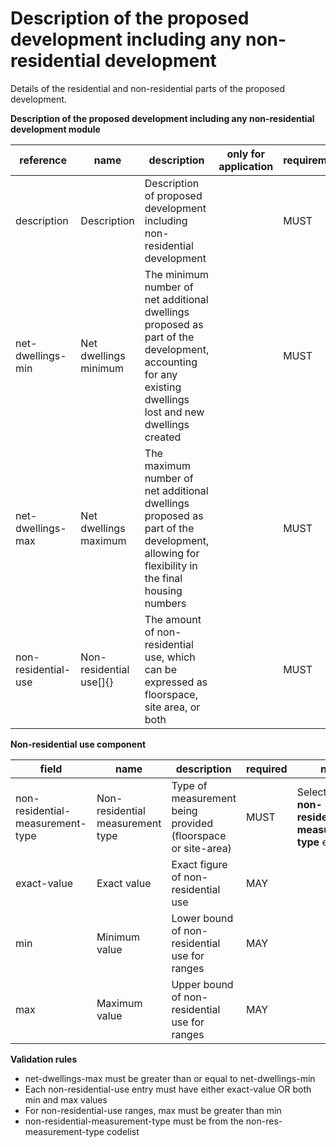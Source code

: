 # Description of the proposed development including any non-residential development

Details of the residential and non-residential parts of the proposed development.

**Description of the proposed development including any non-residential development module**

| reference | name | description | only for application | requirement | notes |
| --- | --- | --- | --- | --- | --- |
| description | Description | Description of proposed development including non-residential development |  | MUST |  |
| net-dwellings-min | Net dwellings minimum | The minimum number of net additional dwellings proposed as part of the development, accounting for any existing dwellings lost and new dwellings created |  | MUST |  |
| net-dwellings-max | Net dwellings maximum | The maximum number of net additional dwellings proposed as part of the development, allowing for flexibility in the final housing numbers |  | MUST |  |
| non-residential-use | Non-residential use[]{} | The amount of non-residential use, which can be expressed as floorspace, site area, or both |  | MUST |  |


**Non-residential use component**

field | name | description | required | notes
-- | -- | -- | -- | --
non-residential-measurement-type | Non-residential measurement type | Type of measurement being provided (floorspace or site-area) | MUST | Select from the **non-residential-measurement-type** enum
exact-value | Exact value | Exact figure of non-residential use | MAY | 
min | Minimum value | Lower bound of non-residential use for ranges | MAY | 
max | Maximum value | Upper bound of non-residential use for ranges | MAY | 

**Validation rules**

- net-dwellings-max must be greater than or equal to net-dwellings-min
- Each non-residential-use entry must have either exact-value OR both min and max values
- For non-residential-use ranges, max must be greater than min
- non-residential-measurement-type must be from the non-res-measurement-type codelist